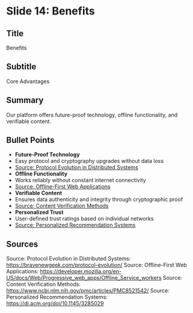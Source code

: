 # Slide 14: Benefits

## Title
Benefits

## Subtitle
Core Advantages

## Summary
Our platform offers future-proof technology, offline functionality, and verifiable content.

## Bullet Points
- **Future-Proof Technology**
- Easy protocol and cryptography upgrades without data loss
- [Source: Protocol Evolution in Distributed Systems](https://bravenewgeek.com/protocol-evolution/)
- **Offline Functionality**
- Works reliably without constant internet connectivity
- [Source: Offline-First Web Applications](https://developer.mozilla.org/en-US/docs/Web/Progressive_web_apps/Offline_Service_workers)
- **Verifiable Content**
- Ensures data authenticity and integrity through cryptographic proof
- [Source: Content Verification Methods](https://www.ncbi.nlm.nih.gov/pmc/articles/PMC8521542/)
- **Personalized Trust**
- User-defined trust ratings based on individual networks
- [Source: Personalized Recommendation Systems](https://dl.acm.org/doi/10.1145/3285029)

## Sources
Source: Protocol Evolution in Distributed Systems: https://bravenewgeek.com/protocol-evolution/
Source: Offline-First Web Applications: https://developer.mozilla.org/en-US/docs/Web/Progressive_web_apps/Offline_Service_workers
Source: Content Verification Methods: https://www.ncbi.nlm.nih.gov/pmc/articles/PMC8521542/
Source: Personalized Recommendation Systems: https://dl.acm.org/doi/10.1145/3285029

